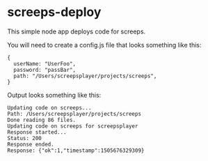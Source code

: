 # screeps-deploy

This simple node app deploys code for screeps.

You will need to create a config.js file that looks something like this:

```
{
  userName: "UserFoo",
  password: "passBar",
  path: "/Users/screepsplayer/projects/screeps",
}
```

Output looks something like this:

```
Updating code on screeps...
Path: /Users/screepsplayer/projects/screeps
Done reading 86 files.
Updating code on screeps for screepsplayer
Response started...
Status: 200
Response ended.
Response: {"ok":1,"timestamp":1505676329309}

```